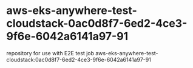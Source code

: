 # aws-eks-anywhere-test-cloudstack-0ac0d8f7-6ed2-4ce3-9f6e-6042a6141a97-91
repository for use with E2E test job aws-eks-anywhere-test-cloudstack:0ac0d8f7-6ed2-4ce3-9f6e-6042a6141a97-91
